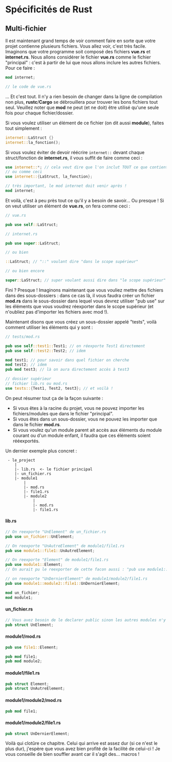 # Spécificités de Rust

## Multi-fichier

Il est maintenant grand temps de voir comment faire en sorte que votre projet contienne plusieurs fichiers. Vous allez voir, c'est très facile. Imaginons que votre programme soit composé des fichiers __vue.rs__ et __internet.rs__. Nous allons considérer le fichier __vue.rs__ comme le fichier "principal" : c'est à partir de lui que nous allons inclure les autres fichiers. Pour ce faire :

```Rust
mod internet;

// le code de vue.rs
```

... Et c'est tout. Il n'y a rien besoin de changer dans la ligne de compilation non plus, __rustc__/__Cargo__ se débrouillera pour trouver les bons fichiers tout seul. Veuillez noter que __mod__ ne peut (et ne doit) être utilisé qu'une seule fois pour chaque fichier/dossier.

Si vous voulez utiliser un élément de ce fichier (on dit aussi __module__), faites tout simplement :

```Rust
internet::LaStruct {}
internet::la_fonction();
```

Si vous voulez éviter de devoir réécrire ``internet::`` devant chaque struct/fonction de __internet.rs__, il vous suffit de faire comme ceci :

```Rust
use internet::*; // cela veut dire que l'on inclut TOUT ce que contient ce fichier
// ou comme ceci
use internet::{LaStruct, la_fonction};

// très important, le mod internet doit venir après !
mod internet;
```

Et voilà, c'est à peu près tout ce qu'il y a besoin de savoir... Ou presque ! Si on veut utiliser un élément de __vue.rs__, on fera comme ceci :

```Rust
// vue.rs

pub use self::LaStruct;

// internet.rs

pub use super::LaStruct;

// ou bien

::LaStruct; // "::" voulant dire "dans le scope supérieur"

// ou bien encore

super::LaStruct; // super voulant aussi dire dans "le scope supérieur"
```

Fini ? Presque ! Imaginons maintenant que vous vouliez mettre des fichiers dans des sous-dossiers : dans ce cas là, il vous faudra créer un fichier __mod.rs__ dans le sous-dossier dans lequel vous devrez utiliser "pub use" sur les éléments que vous voudrez réexporter dans le scope supérieur (et n'oubliez pas d'importer les fichiers avec mod !).

Maintenant disons que vous créez un sous-dossier appelé "tests", voilà comment utiliser les éléments qui y sont :

```Rust
// tests/mod.rs

pub use self::test1::Test1; // on réexporte Test1 directement
pub use self::test2::Test2; // idem

mod test1; // pour savoir dans quel fichier on cherche
mod test2; // idem
pub mod test3; // là on aura directement accès à test3

// dossier supérieur
// fichier lib.rs ou mod.rs
use tests::{Test1, Test2, test3}; // et voilà !
```

On peut résumer tout ça de la façon suivante :

-   Si vous êtes à la racine du projet, vous ne pouvez importer les fichiers/modules que dans le fichier "principal".
-   Si vous êtes dans un sous-dossier, vous ne pouvez les importer que dans le fichier __mod.rs__.
-   Si vous voulez qu'un module parent ait accès aux éléments du module courant ou d'un module enfant, il faudra que ces éléments soient rééexportés.

Un dernier exemple plus concret :

```
 - le_project
    |
    |- lib.rs  <- le fichier principal
    |- un_fichier.rs
    |- module1
        |
        |- mod.rs
        |- file1.rs
        |- module2
            |
            |- mod.rs
            |- file1.rs
```

#### lib.rs

```Rust
// On reexporte "UnElement" de un_fichier.rs
pub use un_fichier::UnElement;

// On reexporte "UnAutreElement" de module1/file1.rs
pub use module1::file1::UnAutreElement;

// On reexporte "Element" de module1/file1.rs
pub use module1::Element;
// On aurait pu le reexporter de cette facon aussi : "pub use module1::file1::Element;"

// on reexporte "UnDernierElement" de module1/module2/file1.rs
pub use module1::module2::file1::UnDernierElement;

mod un_fichier;
mod module1;
```

#### un_fichier.rs

```Rust
// Vous avez besoin de le declarer public sinon les autres modules n'y auront pas accès.
pub struct UnElement;
```

#### module1/mod.rs

```Rust
pub use file1::Element;

pub mod file1;
pub mod module2;
```

#### module1/file1.rs

```Rust
pub struct Element;
pub struct UnAutreElement;
```

#### module1/module2/mod.rs

```Rust
pub mod file1;
```

#### module1/module2/file1.rs

```Rust
pub struct UnDernierElement;
```

Voilà qui clotûre ce chapitre. Celui qui arrive est assez dur (si ce n'est le plus dur), j'espère que vous avez bien profité de la facilité de celui-ci ! Je vous conseille de bien souffler avant car il s'agit des... macros !
